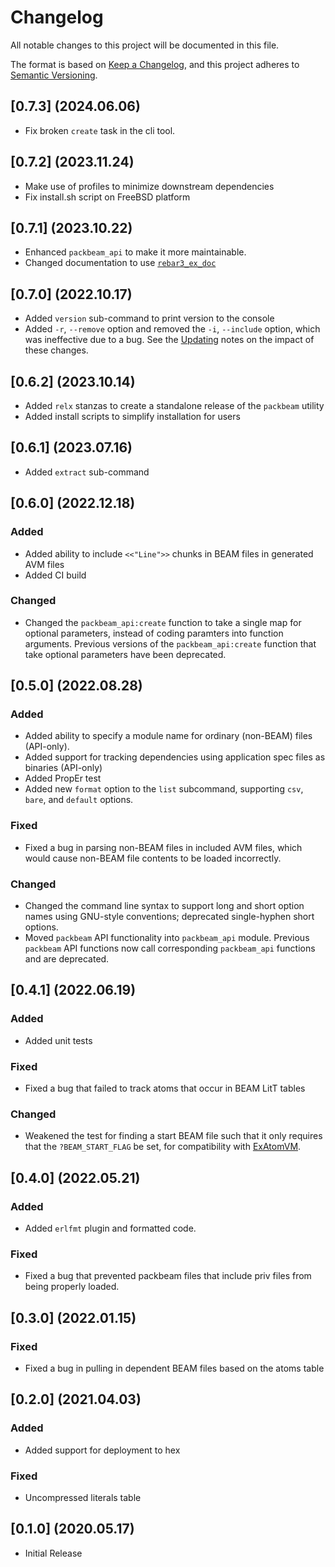 # Changelog
All notable changes to this project will be documented in this file.

The format is based on [Keep a Changelog](https://keepachangelog.com/en/1.0.0/),
and this project adheres to [Semantic Versioning](https://semver.org/spec/v2.0.0.html).

## [0.7.3] (2024.06.06)

- Fix broken `create` task in the cli tool.

## [0.7.2] (2023.11.24)

- Make use of profiles to minimize downstream dependencies
- Fix install.sh script on FreeBSD platform

## [0.7.1] (2023.10.22)

- Enhanced `packbeam_api` to make it more maintainable.
- Changed documentation to use [`rebar3_ex_doc`](https://hexdocs.pm/rebar3_ex_doc/readme.html)

## [0.7.0] (2022.10.17)

- Added `version` sub-command to print version to the console
- Added `-r`, `--remove` option and removed the `-i`, `--include` option, which was ineffective due to a bug.  See the [Updating](UPDATING.md) notes on the impact of these changes.

## [0.6.2] (2023.10.14)

- Added `relx` stanzas to create a standalone release of the `packbeam` utility
- Added install scripts to simplify installation for users

## [0.6.1] (2023.07.16)

- Added `extract` sub-command

## [0.6.0] (2022.12.18)

### Added
- Added ability to include `<<"Line">>` chunks in BEAM files in generated AVM files
- Added CI build

### Changed
- Changed the `packbeam_api:create` function to take a single map for optional
parameters, instead of coding paramters into function arguments.  Previous
versions of the `packbeam_api:create` function that take optional parameters
have been deprecated.

## [0.5.0] (2022.08.28)

### Added
- Added ability to specify a module name for ordinary (non-BEAM) files (API-only).
- Added support for tracking dependencies using application spec files as binaries
(API-only)
- Added PropEr test
- Added new `format` option to the `list` subcommand, supporting `csv`, `bare`,
and `default` options.

### Fixed
- Fixed a bug in parsing non-BEAM files in included AVM files, which would cause
  non-BEAM file contents to be loaded incorrectly.

### Changed
- Changed the command line syntax to support long and short option names using
GNU-style conventions; deprecated single-hyphen short options.
- Moved `packbeam` API functionality into `packbeam_api` module.
Previous `packbeam` API functions now call corresponding `packbeam_api`
functions and are deprecated.

## [0.4.1] (2022.06.19)

### Added
- Added unit tests

### Fixed
- Fixed a bug that failed to track atoms that occur in BEAM LitT tables

### Changed
- Weakened the test for finding a start BEAM file such that it only requires that the `?BEAM_START_FLAG` be set, for compatibility with [ExAtomVM](https://github.com/atomvm/ExAtomVM).

## [0.4.0] (2022.05.21)

### Added
- Added `erlfmt` plugin and formatted code.

### Fixed
- Fixed a bug that prevented packbeam files that include priv files from being properly loaded.

## [0.3.0] (2022.01.15)

### Fixed
- Fixed a bug in pulling in dependent BEAM files based on the atoms table

## [0.2.0] (2021.04.03)

### Added
- Added support for deployment to hex

### Fixed
- Uncompressed literals table

## [0.1.0] (2020.05.17)
- Initial Release
